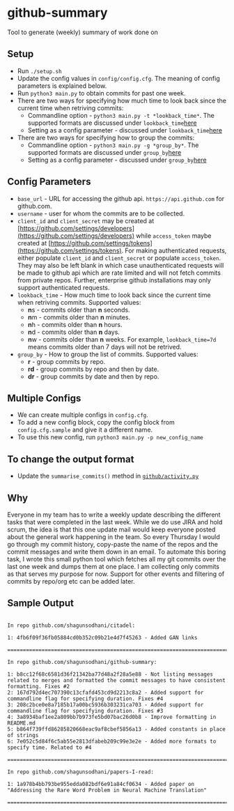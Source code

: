 # github-summary
Tool to generate (weekly) summary of work done on

## Setup

* Run `./setup.sh`
* Update the config values in `config/config.cfg`. The meaning of config parameters is explained below.
* Run `python3 main.py` to obtain commits for past one week.
* There are two ways for specifying how much time to look back since the current time when retriving commits:
    * Commandline option - `python3 main.py -t *lookback_time*`. The supported formats are discussed under `lookback_time`[here](README.md#config-parameters)
    * Setting as a config parameter - discussed under `lookback_time`[here](README.md#config-parameters)
* There are two ways for specifying how to group the commits:
	* Commandline option - `python3 main.py -g *group_by*`. The supported formats are discussed under `group_by`[here](README.md#config-parameters)
    * Setting as a config parameter - discussed under `group_by`[here](README.md#config-parameters)

## Config Parameters

* `base_url` - URL for accessing the github api. `https://api.github.com` for github.com.
* `username` - user for whom the commits are to be collected.
* `client_id` and `client_secret` may be created at [https://github.com/settings/developers](https://github.com/settings/developers) while `access_token` maybe created at [https://github.com/settings/tokens](https://github.com/settings/tokens). For making authenticated requests, either populate `client_id` and `client_secret` or populate `access_token`. They may also be left blank in which case unauthenticated requests will be made to github api which are rate limited and will not fetch commits from private repos. Further, enterprise github installations may only support authenticated requests.
* `lookback_time` - How much time to look back since the current time when retriving commits.
Supported values:
	* **n**s - commits older than **n** seconds.
	* **n**m - commits older than **n** minutes.
	* **n**h - commits older than **n** hours.
	* **n**d - commits older than **n** days.
	* **n**w - commits older than **n** weeks.
For example, `lookback_time=7d` means commits older than 7 days will not be retrived.
* `group_by` - How to group the list of commits.
Supported values:
	* **r** - group commits by repo.
	* **rd** - group commits by repo and then by date.
	* **dr** - group commits by date and then by repo.

## Multiple Configs

* We can create multiple configs in `config.cfg`.
* To add a new config block, copy the config block from `config.cfg.sample` and give it a different name.
* To use this new config, run `python3 main.py -p new_config_name`

## To change the output format

* Update the `summarise_commits()` method in [`github/activity.py`](github/activity.py)

## Why

Everyone in my team has to write a weekly update describing the different tasks that were completed in the last week. While we do use JIRA and hold scrum, the idea is that this one update mail would keep everyone posted about the general work happening in the team. So every Thursday I would go through my commit history, copy-paste the name of the repos and the commit messages and write them down in an email. To automate this boring task, I wrote this small python tool which fetches all my git commits over the last one week and dumps them at one place. I am collecting only commits as that serves my purpose for now. Support for other events and filtering of commits by repo/org etc can be added later.

## Sample Output

```

In repo github.com/shagunsodhani/citadel:

1: 4fb6f09f36fb05884cd0b352c09b21e4d7f45263 - Added GAN links

=============================================================================

In repo github.com/shagunsodhani/github-summary:

1: b8cc12f68c6581d36f21342ba77d48a2f28a5e88 - Not listing messages related to merges and formatted the commit messages to have consistent formatting. Fixes #2
2: 167d792d4ec707390c13cfafd453cd9d2213c8a2 - Added support for commandline flag for specifying duration. Fixes #4
3: 208c2bce0e8a7185b17a00bc5936b303231ca703 - Added support for commandline flag for specifying duration. Fixes #3
4: 3a8934baf1ee2a809bb7b973fe5bd07bac26d0b8 - Improve formatting in README.md
5: b864f739ffd86285820668eac9af8cbef5856a13 - Added constants in place of strings
6: 7e052c5d84f6c5ab55e2813dfabeb209c99e3e2e - Added more formats to specify time. Related to #4

=============================================================================

In repo github.com/shagunsodhani/papers-I-read:

1: 1a978b4bb793be955edda082bdf6e91a84cf0634 - Added paper on "Addressing the Rare Word Problem in Neural Machine Translation"

=============================================================================

```